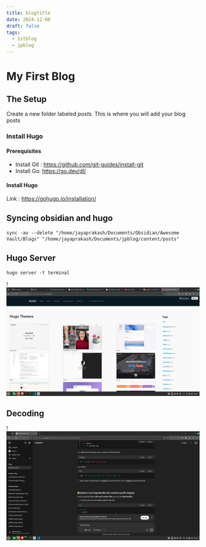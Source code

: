 ```yaml
---
title: blogtitle
date: 2024-12-08
draft: false
tags:
  - 1stblog
  - jpblog
---
```

# My First Blog


## The Setup
Create a new folder labeled _posts_. This is where you will add your blog posts

### Install Hugo
#### Prerequisites
- Install Git  :  https://github.com/git-guides/install-git
- Install Go: https://go.dev/dl/

#### Install Hugo
Link : https://gohugo.io/installation/

## Syncing obsidian and hugo

```
sync -av --delete "/home/jayaprakash/Documents/Obsidian/Awesome Vault/Blogs" "/home/jayaprakash/Documents/jpblog/content/posts"
```

## Hugo Server
```
hugo server -t terminal
```




!![Image Description](./images/Pasted%20image%2020241208233721.png)


## Decoding
!![Image Description](./images/Pasted%20image%2020250421235547.png)


